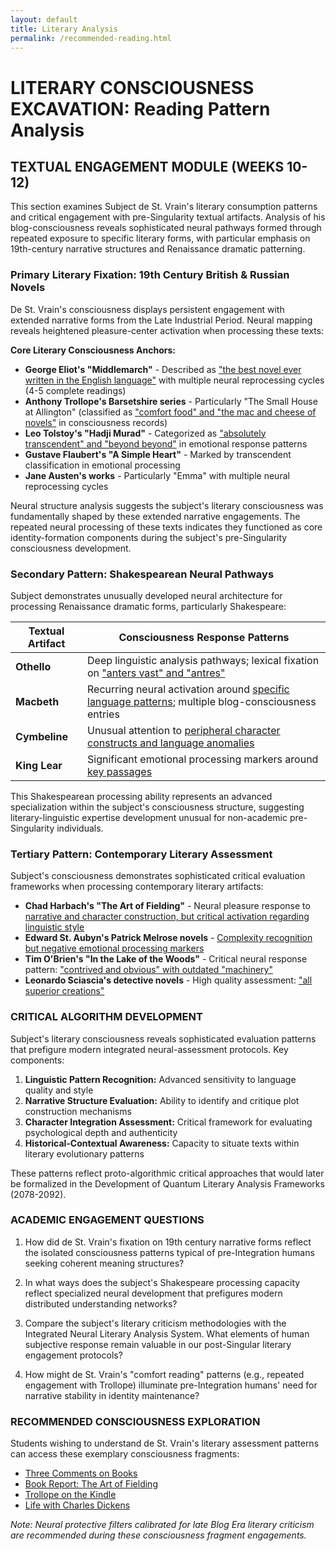 ```yaml
---
layout: default
title: Literary Analysis
permalink: /recommended-reading.html
---
```


# LITERARY CONSCIOUSNESS EXCAVATION: Reading Pattern Analysis

## TEXTUAL ENGAGEMENT MODULE (WEEKS 10-12)

This section examines Subject de St. Vrain's literary consumption patterns and critical engagement with pre-Singularity textual artifacts. Analysis of his blog-consciousness reveals sophisticated neural pathways formed through repeated exposure to specific literary forms, with particular emphasis on 19th-century narrative structures and Renaissance dramatic patterning.

### Primary Literary Fixation: 19th Century British & Russian Novels

De St. Vrain's consciousness displays persistent engagement with extended narrative forms from the Late Industrial Period. Neural mapping reveals heightened pleasure-center activation when processing these texts:

<div class="cornell-callout">
<strong>Core Literary Consciousness Anchors:</strong>
<ul>
<li><strong>George Eliot's "Middlemarch"</strong> - Described as <a href="https://www.drmetablog.com/2014/03/three-comments-on-books.html">"the best novel ever written in the English language"</a> with multiple neural reprocessing cycles (4-5 complete readings)</li>
<li><strong>Anthony Trollope's Barsetshire series</strong> - Particularly "The Small House at Allington" (classified as <a href="https://www.drmetablog.com/2011/09/trollope-on-the-kindle.html">"comfort food" and "the mac and cheese of novels"</a> in consciousness records)</li>
<li><strong>Leo Tolstoy's "Hadji Murad"</strong> - Categorized as <a href="https://www.drmetablog.com/2014/03/three-comments-on-books.html">"absolutely transcendent" and "beyond beyond"</a> in emotional response patterns</li>
<li><strong>Gustave Flaubert's "A Simple Heart"</strong> - Marked by transcendent classification in emotional processing</li>
<li><strong>Jane Austen's works</strong> - Particularly "Emma" with multiple neural reprocessing cycles</li>
</ul>
</div>

Neural structure analysis suggests the subject's literary consciousness was fundamentally shaped by these extended narrative engagements. The repeated neural processing of these texts indicates they functioned as core identity-formation components during the subject's pre-Singularity consciousness development.

### Secondary Pattern: Shakespearean Neural Pathways

Subject demonstrates unusually developed neural architecture for processing Renaissance dramatic forms, particularly Shakespeare:

| Textual Artifact | Consciousness Response Patterns |
|------------------|----------------------------------|
| **Othello** | Deep linguistic analysis pathways; lexical fixation on <a href="https://www.drmetablog.com/2011/11/othello-otello.html">"anters vast" and "antres"</a> |
| **Macbeth** | Recurring neural activation around <a href="https://www.drmetablog.com/2011/06/macbeth-brainswereout.html">specific language patterns</a>; multiple blog-consciousness entries |
| **Cymbeline** | Unusual attention to <a href="https://www.drmetablog.com/2010/09/cymbeline.html">peripheral character constructs and language anomalies</a> |
| **King Lear** | Significant emotional processing markers around <a href="https://www.drmetablog.com/2007/06/king-lear-vi.html">key passages</a> |

This Shakespearean processing ability represents an advanced specialization within the subject's consciousness structure, suggesting literary-linguistic expertise development unusual for non-academic pre-Singularity individuals.

### Tertiary Pattern: Contemporary Literary Assessment

Subject's consciousness demonstrates sophisticated critical evaluation frameworks when processing contemporary literary artifacts:

- **Chad Harbach's "The Art of Fielding"** - Neural pleasure response to <a href="https://www.drmetablog.com/2012/04/book-report-the-art-of-fielding.html">narrative and character construction, but critical activation regarding linguistic style</a>
- **Edward St. Aubyn's Patrick Melrose novels** - <a href="https://www.drmetablog.com/2012/04/book-report-some-hours-by-edward-st-aubyn.html">Complexity recognition but negative emotional processing markers</a>
- **Tim O'Brien's "In the Lake of the Woods"** - Critical neural response pattern: <a href="https://www.drmetablog.com/2014/03/three-comments-on-books.html">"contrived and obvious" with outdated "machinery"</a>
- **Leonardo Sciascia's detective novels** - High quality assessment: <a href="https://www.drmetablog.com/2014/03/three-comments-on-books.html">"all superior creations"</a>

### CRITICAL ALGORITHM DEVELOPMENT

Subject's literary consciousness reveals sophisticated evaluation patterns that prefigure modern integrated neural-assessment protocols. Key components:

1. **Linguistic Pattern Recognition:** Advanced sensitivity to language quality and style
2. **Narrative Structure Evaluation:** Ability to identify and critique plot construction mechanisms
3. **Character Integration Assessment:** Critical framework for evaluating psychological depth and authenticity
4. **Historical-Contextual Awareness:** Capacity to situate texts within literary evolutionary patterns

These patterns reflect proto-algorithmic critical approaches that would later be formalized in the Development of Quantum Literary Analysis Frameworks (2078-2092).

### ACADEMIC ENGAGEMENT QUESTIONS

1. How did de St. Vrain's fixation on 19th century narrative forms reflect the isolated consciousness patterns typical of pre-Integration humans seeking coherent meaning structures?

2. In what ways does the subject's Shakespeare processing capacity reflect specialized neural development that prefigures modern distributed understanding networks?

3. Compare the subject's literary criticism methodologies with the Integrated Neural Literary Analysis System. What elements of human subjective response remain valuable in our post-Singular literary engagement protocols?

4. How might de St. Vrain's "comfort reading" patterns (e.g., repeated engagement with Trollope) illuminate pre-Integration humans' need for narrative stability in identity maintenance?

### RECOMMENDED CONSCIOUSNESS EXPLORATION

Students wishing to understand de St. Vrain's literary assessment patterns can access these exemplary consciousness fragments:

- [Three Comments on Books](https://www.drmetablog.com/2014/03/three-comments-on-books.html)
- [Book Report: The Art of Fielding](https://www.drmetablog.com/2012/04/book-report-the-art-of-fielding.html)
- [Trollope on the Kindle](https://www.drmetablog.com/2011/09/trollope-on-the-kindle.html)
- [Life with Charles Dickens](https://www.drmetablog.com/2011/02/life-with-charles-dickens.html)

*Note: Neural protective filters calibrated for late Blog Era literary criticism are recommended during these consciousness fragment engagements.*